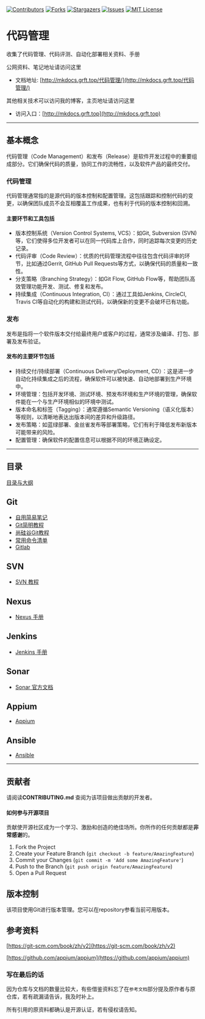 <!-- PROJECT SHIELDS -->

[![Contributors][contributors-shield]][contributors-url]
[![Forks][forks-shield]][forks-url]
[![Stargazers][stars-shield]][stars-url]
[![Issues][issues-shield]][issues-url]
[![MIT License][license-shield]][license-url]
<!-- [![LinkedIn][linkedin-shield]][linkedin-url] -->

<!-- PROJECT LOGO -->

# 代码管理

收集了代码管理、代码评测、自动化部署相关资料、手册

公网资料、笔记地址请访问这里 

- 文档地址: [http://mkdocs.grft.top/代码管理/](http://mkdocs.grft.top/代码管理/)

其他相关技术可以访问我的博客，主页地址请访问这里

- 访问入口：[http://mkdocs.grft.top](http://mkdocs.grft.top)

--------------------

## 基本概念

代码管理（Code Management）和发布（Release）是软件开发过程中的重要组成部分。它们确保代码的质量，协同工作的流畅性，以及软件产品的最终交付。

### 代码管理

代码管理通常指的是源代码的版本控制和配置管理。这包括跟踪和控制代码的变更，以确保团队成员不会互相覆盖工作成果，也有利于代码的版本控制和回溯。

#### 主要环节和工具包括

+ 版本控制系统（Version Control Systems, VCS）：如Git, Subversion (SVN)等，它们使得多位开发者可以在同一代码库上合作，同时追踪每次变更的历史记录。
+ 代码评审（Code Review）：优质的代码管理流程中往往包含代码评审的环节，比如通过Gerrit, GitHub Pull Requests等方式，以确保代码的质量和一致性。
+ 分支策略（Branching Strategy）：如Git Flow, GitHub Flow等，帮助团队高效管理功能开发、测试、修复和发布。
+ 持续集成（Continuous Integration, CI）：通过工具如Jenkins, CircleCI, Travis CI等自动化的构建和测试代码，以确保新的变更不会破坏已有功能。

### 发布

发布是指将一个软件版本交付给最终用户或客户的过程，通常涉及编译、打包、部署及发布验证。

#### 发布的主要环节包括

+ 持续交付/持续部署（Continuous Delivery/Deployment, CD）：这是进一步自动化持续集成之后的流程，确保软件可以被快速、自动地部署到生产环境中。
+ 环境管理：包括开发环境、测试环境、预发布环境和生产环境的管理，确保软件能在一个与生产环境相似的环境中测试。
+ 版本命名和标签（Tagging）：通常遵循Semantic Versioning（语义化版本）等规则，以清晰地表达出版本间的差异和升级路径。
+ 发布策略：如蓝绿部署、金丝雀发布等部署策略，它们有利于降低发布新版本可能带来的风险。
+ 配置管理：确保软件的配置信息可以根据不同的环境正确设定。

--------------------

## 目录

[目录与大纲](index.md)

## Git

+ [自用简易笔记](Git/Git简易自用笔记.md)
+ [Git简明教程](Git/Git简明教程.md)
+ [尚硅谷Git教程](Git/git.pdf)
+ [常用命令清单](Git/常用Git命令清单.md)
+ [Gitlab](https://www.bookstack.cn/read/gitlab-doc-zh/README.md)


## SVN

+ [SVN 教程](https://www.runoob.com/svn/svn-tutorial.html)


## Nexus

+ [Nexus 手册](http://c.biancheng.net/nexus/)


## Jenkins

+ [Jenkins 手册](https://www.jenkins.io/zh/doc/)


## Sonar

+ [Sonar 官方文档](https://docs.sonarsource.com/sonarqube/9.9/)


## Appium

+ [Appium](https://appium.io/docs/zh/2.1/)


## Ansible

+ [Ansible](https://cn-ansibledoc.readthedocs.io/zh-cn/latest/)


-------------------

## 贡献者

请阅读**CONTRIBUTING.md** 查阅为该项目做出贡献的开发者。

#### 如何参与开源项目

贡献使开源社区成为一个学习、激励和创造的绝佳场所。你所作的任何贡献都是**非常感谢**的。


1. Fork the Project
2. Create your Feature Branch (`git checkout -b feature/AmazingFeature`)
3. Commit your Changes (`git commit -m 'Add some AmazingFeature'`)
4. Push to the Branch (`git push origin feature/AmazingFeature`)
5. Open a Pull Request


## 版本控制

该项目使用Git进行版本管理。您可以在repository参看当前可用版本。

<!-- ## 作者 -->
<!--  -->
<!-- [小昊子](https://github.com/worst001) -->
<!--  -->
<!-- 制做不易，如果有帮到你就请作者喝杯咖啡吧! -->
<!--  -->
<!-- ![支付宝加微信](https://xiyou-oss.oss-cn-shanghai.aliyuncs.com/%E5%85%AC%E4%BC%97%E5%8F%B7%E4%B8%8E%E6%94%AF%E4%BB%98/%E6%94%AF%E4%BB%98%E5%AE%9D%E5%8A%A0%E5%BE%AE%E4%BF%A1.jpg) -->
<!--  -->
<!-- 作者无聊时做的测试游戏，完全免费哦！ -->
<!--  -->
<!-- ![公众号](https://xiyou-oss.oss-cn-shanghai.aliyuncs.com/%E5%85%AC%E4%BC%97%E5%8F%B7%E4%B8%8E%E6%94%AF%E4%BB%98/%E5%85%AC%E4%BC%97%E5%8F%B7%E5%B0%8F.jpg) -->

## 参考资料

[https://git-scm.com/book/zh/v2](https://git-scm.com/book/zh/v2)

[https://github.com/appium/appium](https://github.com/appium/appium)


### 写在最后的话

因为仓库与文档的数量比较大，有些借鉴资料忘了在`参考文档`部分提及原作者与原仓库，若有疏漏请告诉，我及时补上。

所有引用的原资料都确认是开源认证，若有侵权请告知。

<!-- links -->
[your-project-path]:shaojintian/Best_README_template
[contributors-shield]: https://img.shields.io/github/contributors/worst001/mkdocs_code_manage.svg?style=flat-square
[contributors-url]: https://github.com/worst001/mkdocs_code_manage/graphs/contributors
[forks-shield]: https://img.shields.io/github/forks/worst001/mkdocs_code_manage.svg?style=flat-square
[forks-url]: https://github.com/worst001/mkdocs_code_manage/network/members
[stars-shield]: https://img.shields.io/github/stars/worst001/mkdocs_code_manage.svg?style=flat-square
[stars-url]: https://github.com/worst001/mkdocs_code_manage/stargazers
[issues-shield]: https://img.shields.io/github/issues/worst001/mkdocs_code_manage.svg?style=flat-square
[issues-url]: https://img.shields.io/github/issues/worst001/mkdocs_code_manage.svg
[license-shield]: https://img.shields.io/github/license/worst001/mkdocs_code_manage.svg?style=flat-square
[license-url]: https://github.com/worst001/mkdocs_code_manage/blob/main/LICENSE.txt
<!-- [linkedin-shield]: https://img.shields.io/badge/-LinkedIn-black.svg?style=flat-square&logo=linkedin&colorB=555 -->
<!-- [linkedin-url]: https://linkedin.com/in/shaojintian -->
